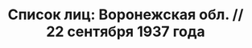 ---
title: 'Список лиц: Воронежская обл. // 22 сентября 1937 года'
description: РГАСПИ, ф.17, т.3, оп.171, дело 411, лист 105
images:
- /disk/pictures/v03/17-171-411-105.jpg
- /disk/pictures/v03/17-171-411-106.jpg
- /disk/pictures/v03/17-171-411-107.jpg
- /disk/pictures/v03/17-171-411-108.jpg
---